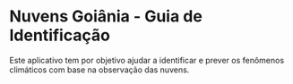 # Nuvens Goiânia - Guia de Identificação

Este aplicativo tem por objetivo ajudar a identificar e prever os fenômenos climáticos com base na observação das nuvens.